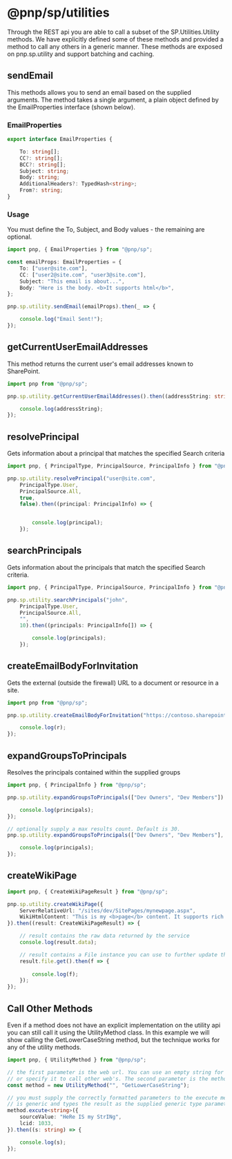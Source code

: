 # @pnp/sp/utilities

Through the REST api you are able to call a subset of the SP.Utilities.Utility methods. We have explicitly defined some of these methods and provided a method to call any others in a generic manner. These methods are exposed on pnp.sp.utility and support batching and caching.

## sendEmail

This methods allows you to send an email based on the supplied arguments. The method takes a single argument, a plain object defined by the EmailProperties interface (shown below).

### EmailProperties

```TypeScript
export interface EmailProperties {

    To: string[];
    CC?: string[];
    BCC?: string[];
    Subject: string;
    Body: string;
    AdditionalHeaders?: TypedHash<string>;
    From?: string;
}
```

### Usage

You must define the To, Subject, and Body values - the remaining are optional.

```TypeScript
import pnp, { EmailProperties } from "@pnp/sp";

const emailProps: EmailProperties = {
    To: ["user@site.com"],
    CC: ["user2@site.com", "user3@site.com"],
    Subject: "This email is about...",
    Body: "Here is the body. <b>It supports html</b>",
};

pnp.sp.utility.sendEmail(emailProps).then(_ => {

    console.log("Email Sent!");
});
```

## getCurrentUserEmailAddresses

This method returns the current user's email addresses known to SharePoint.

```TypeScript
import pnp from "@pnp/sp";

pnp.sp.utility.getCurrentUserEmailAddresses().then((addressString: string) => {

    console.log(addressString);
});
```

## resolvePrincipal

Gets information about a principal that matches the specified Search criteria

```TypeScript
import pnp, { PrincipalType, PrincipalSource, PrincipalInfo } from "@pnp/sp";

pnp.sp.utility.resolvePrincipal("user@site.com",
    PrincipalType.User,
    PrincipalSource.All,
    true,
    false).then((principal: PrincipalInfo) => {


        console.log(principal);
    });
```

## searchPrincipals

Gets information about the principals that match the specified Search criteria.

```TypeScript
import pnp, { PrincipalType, PrincipalSource, PrincipalInfo } from "@pnp/sp";

pnp.sp.utility.searchPrincipals("john",
    PrincipalType.User,
    PrincipalSource.All,
    "",
    10).then((principals: PrincipalInfo[]) => {

        console.log(principals);
    });
```

## createEmailBodyForInvitation

Gets the external (outside the firewall) URL to a document or resource in a site.

```TypeScript
import pnp from "@pnp/sp";

pnp.sp.utility.createEmailBodyForInvitation("https://contoso.sharepoint.com/sites/dev/SitePages/DevHome.aspx").then((r: string) => {

    console.log(r);
});
```

## expandGroupsToPrincipals

Resolves the principals contained within the supplied groups

```TypeScript
import pnp, { PrincipalInfo } from "@pnp/sp";

pnp.sp.utility.expandGroupsToPrincipals(["Dev Owners", "Dev Members"]).then((principals: PrincipalInfo[]) => {

    console.log(principals);
});

// optionally supply a max results count. Default is 30.
pnp.sp.utility.expandGroupsToPrincipals(["Dev Owners", "Dev Members"], 10).then((principals: PrincipalInfo[]) => {

    console.log(principals);
});
```

## createWikiPage

```TypeScript
import pnp, { CreateWikiPageResult } from "@pnp/sp";

pnp.sp.utility.createWikiPage({
    ServerRelativeUrl: "/sites/dev/SitePages/mynewpage.aspx",
    WikiHtmlContent: "This is my <b>page</b> content. It supports rich html.",
}).then((result: CreateWikiPageResult) => {

    // result contains the raw data returned by the service
    console.log(result.data);

    // result contains a File instance you can use to further update the new page
    result.file.get().then(f => {
        
        console.log(f);
    });
});
```

## Call Other Methods

Even if a method does not have an explicit implementation on the utility api you can still call it using the UtilityMethod class. In this example we will show calling the GetLowerCaseString method, but the technique works for any of the utility methods.

```TypeScript
import pnp, { UtilityMethod } from "@pnp/sp";

// the first parameter is the web url. You can use an empty string for the current web,
// or specify it to call other web's. The second parameter is the method name.
const method = new UtilityMethod("", "GetLowerCaseString");

// you must supply the correctly formatted parameters to the execute method which
// is generic and types the result as the supplied generic type parameter.
method.excute<string>({
    sourceValue: "HeRe IS my StrINg",
    lcid: 1033,
}).then((s: string) => {

    console.log(s);
});
```
